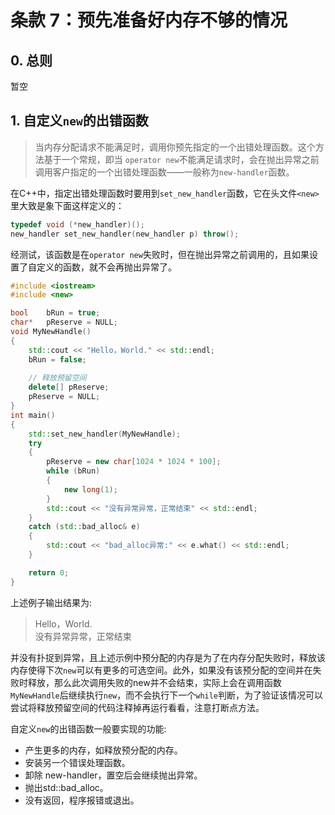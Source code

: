 # 条款 7：预先准备好内存不够的情况

## 0. 总则

暂空

## 1. 自定义`new`的出错函数

> 当内存分配请求不能满足时，调用你预先指定的一个出错处理函数。这个方法基于一个常规，即当 `operator new`不能满足请求时，会在抛出异常之前调用客户指定的一个出错处理函数——一般称为`new-handler`函数。

在C++中，指定出错处理函数时要用到`set_new_handler`函数，它在头文件`<new>`里大致是象下面这样定义的：

```cpp
typedef void (*new_handler)();
new_handler set_new_handler(new_handler p) throw();
```

经测试，该函数是在`operator new`失败时，但在抛出异常之前调用的，且如果设置了自定义的函数，就不会再抛出异常了。

```cpp
#include <iostream>
#include <new>

bool    bRun = true;
char*   pReserve = NULL;
void MyNewHandle()
{
    std::cout << "Hello，World." << std::endl;
    bRun = false;
    
    // 释放预留空间
    delete[] pReserve;
    pReserve = NULL;
}
int main()
{
    std::set_new_handler(MyNewHandle);
    try
    {
        pReserve = new char[1024 * 1024 * 100];
        while (bRun)
        {
            new long(1);
        }
        std::cout << "没有异常异常，正常结束" << std::endl;
    }
    catch (std::bad_alloc& e)
    {
        std::cout << "bad_alloc异常:" << e.what() << std::endl;
    }

    return 0;
}
```

上述例子输出结果为:

> Hello，World.  
> 没有异常异常，正常结束

并没有扑捉到异常，且上述示例中预分配的内存是为了在内存分配失败时，释放该内存使得下次`new`可以有更多的可选空间。此外，如果没有该预分配的空间并在失败时释放，那么此次调用失败的new并不会结束，实际上会在调用函数`MyNewHandle`后继续执行`new`，而不会执行下一个`while`判断，为了验证该情况可以尝试将释放预留空间的代码注释掉再运行看看，注意打断点方法。

自定义`new`的出错函数一般要实现的功能:

* 产生更多的内存，如释放预分配的内存。
* 安装另一个错误处理函数。
* 卸除 new-handler，置空后会继续抛出异常。
* 抛出std::bad_alloc。
* 没有返回，程序报错或退出。

